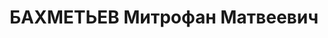 ---
title: БАХМЕТЬЕВ Митрофан Матвеевич
description: 'Род. в 1895. Проживал: г. Оренбург. Зав. облвнуторгом

  Приговор: ВК ВС СССР, 29.01.1938 – ВМН.

  Реабилитирован 01.02.1958'
---